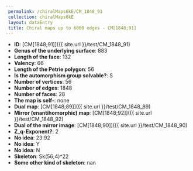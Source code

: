 ```yaml
--- 
 permalink: /chiralMaps6kE/CM_1848_91 
 collection: chiralMaps6kE
 layout: dataEntry
 title: Chiral maps up to 6000 edges - CM[1848;91]
---
```


- **ID**: [CM[1848;91]]({{ site.url }}/test/CM_1848_91)
- **Genus of the underlying surface**: 883
- **Length of the face**: 132
- **Valency**: 66
- **Length of the Petrie polygon**: 56
- **Is the automorphism group solvable?**: S
- **Number of vertices**: 56
- **Number of edges**: 1848
- **Number of faces**: 28
- **The map is self-**: none
- **Dual map**: [CM[1848;89]]({{ site.url }}/test/CM_1848_89)
- **Mirror (enantihomorphic) map**: [CM[1848;92]]({{ site.url }}/test/CM_1848_92)
- **Dual of the mirror image**: [CM[1848;90]]({{ site.url }}/test/CM_1848_90)
- **Z_q-Exponent?**: 2
- **No idea**:  23:92
- **No idea**: Y
- **No idea**: N
- **Skeleton**: Sk(56;4)^22
- **Some other kind of skeleton**: nan
